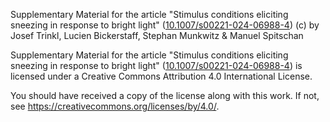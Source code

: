 Supplementary Material for the article "Stimulus conditions eliciting sneezing in response to bright light" ([10.1007/s00221-024-06988-4](https://doi.org/10.1007/s00221-024-06988-4)) (c) by Josef Trinkl, Lucien Bickerstaff, Stephan Munkwitz & Manuel Spitschan

Supplementary Material for the article "Stimulus conditions eliciting sneezing in response to bright light" ([10.1007/s00221-024-06988-4](https://doi.org/10.1007/s00221-024-06988-4)) is licensed under a Creative Commons Attribution 4.0 International License.

You should have received a copy of the license along with this work. If not, see <https://creativecommons.org/licenses/by/4.0/>.
